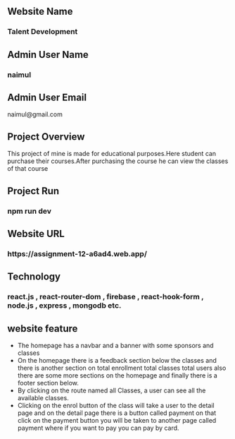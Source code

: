 ## Website Name
<h3>Talent Development</h3>

## Admin User Name
  <h3>naimul</h3>

## Admin User Email
  <p>naimul@gmail.com</p>
  
## Project Overview
This project of mine is made for educational purposes.Here student can purchase their courses.After purchasing the course he can view the classes of that course

## Project Run
### npm run dev
## Website URL
<h3>https://assignment-12-a6ad4.web.app/</h3> 

## Technology
### react.js , react-router-dom , firebase , react-hook-form , node.js , express , mongodb etc.

## website feature
<ul>
  <li>The homepage has a navbar and a banner with some sponsors and classes</li>
  <li>
      On the homepage there is a feedback section below the classes and there is another section on total enrollment total classes total users also there are some more sections on the homepage and finally there is a footer section below.
  </li>
  <li>
      By clicking on the route named all Classes, a user can see all the available classes.
  </li>
  

  <li>Clicking on the enrol button of the class will take a user to the detail page and on the detail page there is a button called payment on that click on the payment button you will be taken to another page called payment where if you want to pay you can pay by card.</li>

 
</ul>




